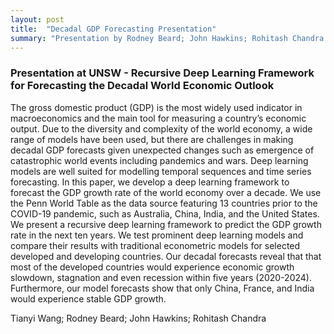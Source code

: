 ```yaml
---
layout: post
title:  "Decadal GDP Forecasting Presentation"
summary: "Presentation by Rodney Beard; John Hawkins; Rohitash Chandra summarising the research paper 'Recursive Deep Learning Framework for Forecasting the Decadal World Economic Outlook'"
---
```


### Presentation at UNSW - Recursive Deep Learning Framework for Forecasting the Decadal World Economic Outlook

The gross domestic product (GDP) is the most widely used indicator in macroeconomics and the main tool for measuring a country’s economic output. Due to the diversity and complexity of the world economy, a wide range of models have been used, but there are challenges in making decadal GDP forecasts given unexpected changes such as emergence of catastrophic world events including pandemics and wars. Deep learning models are well suited for modelling temporal sequences and time series forecasting. In this paper, we develop a deep learning framework to forecast the GDP growth rate of the world economy over a decade. We use the Penn World Table as the data source featuring 13 countries prior to the COVID-19 pandemic, such as Australia, China, India, and the United States. We present a recursive deep learning framework to predict the GDP growth rate in the next ten years. We test prominent deep learning models and compare their results with traditional econometric models for selected developed and developing countries. Our decadal forecasts reveal that that most of the developed countries would experience economic growth slowdown, stagnation and even recession within five years (2020-2024). Furthermore, our model forecasts show that only China, France, and India would experience stable GDP growth.

Tianyi Wang; Rodney Beard; John Hawkins; Rohitash Chandra

